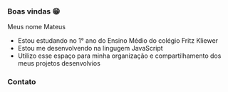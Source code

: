 ### Boas vindas 😁

Meus nome Mateus

- Estou estudando no 1° ano do Ensino Médio do colégio Fritz Kliewer
- Estou me desenvolvendo na lingugem JavaScript
- Utilizo esse espaço para minha organização e compartilhamento dos meus projetos desenvolvios

### Contato
